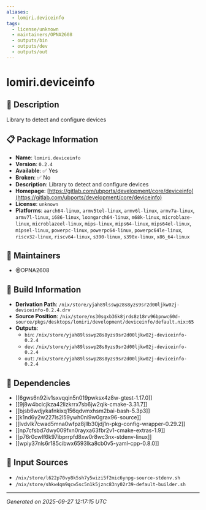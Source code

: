 ```yaml
---
aliases:
  - lomiri.deviceinfo
tags:
  - license/unknown
  - maintainers/OPNA2608
  - outputs/bin
  - outputs/dev
  - outputs/out
---
```


# lomiri.deviceinfo

## 📝 Description

Library to detect and configure devices

## 📋 Package Information

- **Name**: `lomiri.deviceinfo`
- **Version**: `0.2.4`
- **Available**: ✅ Yes
- **Broken**: ✅ No
- **Description**: Library to detect and configure devices
- **Homepage**: [https://gitlab.com/ubports/development/core/deviceinfo](https://gitlab.com/ubports/development/core/deviceinfo)
- **License**: `unknown`
- **Platforms**: `aarch64-linux`, `armv5tel-linux`, `armv6l-linux`, `armv7a-linux`, `armv7l-linux`, `i686-linux`, `loongarch64-linux`, `m68k-linux`, `microblaze-linux`, `microblazeel-linux`, `mips-linux`, `mips64-linux`, `mips64el-linux`, `mipsel-linux`, `powerpc-linux`, `powerpc64-linux`, `powerpc64le-linux`, `riscv32-linux`, `riscv64-linux`, `s390-linux`, `s390x-linux`, `x86_64-linux`
## 👥 Maintainers

- @OPNA2608


## 🔧 Build Information

- **Derivation Path**: `/nix/store/yjah89lsswp28s8yzs9sr2d00ljkw02j-deviceinfo-0.2.4.drv`
- **Source Position**: `/nix/store/ns30sqxb36k8jrds8z18rv96bpnwc60d-source/pkgs/desktops/lomiri/development/deviceinfo/default.nix:65`
- **Outputs**:
  - `bin`:  `/nix/store/yjah89lsswp28s8yzs9sr2d00ljkw02j-deviceinfo-0.2.4`
  - `dev`:  `/nix/store/yjah89lsswp28s8yzs9sr2d00ljkw02j-deviceinfo-0.2.4`
  - `out`:  `/nix/store/yjah89lsswp28s8yzs9sr2d00ljkw02j-deviceinfo-0.2.4`

## 🔗 Dependencies

- [[6gws6n92iv1sxvqqin5n019pwksx4z8w-gtest-1.17.0]]
- [[9j8w4bcicjkza42lizkrrx7sb6jw2qik-cmake-3.31.7]]
- [[bjsb6wdjykafnkixq156qdvmxhsm2bai-bash-5.3p3]]
- [[k1nd6y2w227ls2l59ywh0ni9w0grax96-source]]
- [[lvdvlk7cwad5mna0wfpz8jllb30jdj1n-pkg-config-wrapper-0.29.2]]
- [[np7cfsbd7dwy009fxn0rayxa63fbr2v1-cmake-extras-1.9]]
- [[p76r0cwlf6k97ibprrpfd8xw0r8wc3nx-stdenv-linux]]
- [[wpiy37nls6r185cibwx6593lka8cb0v5-yaml-cpp-0.8.0]]

## 📁 Input Sources

- `/nix/store/l622p70vy8k5sh7y5wizi5f2mic6ynpg-source-stdenv.sh`
- `/nix/store/shkw4qm9qcw5sc5n1k5jznc83ny02r39-default-builder.sh`

---
*Generated on 2025-09-27 12:17:15 UTC*

